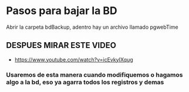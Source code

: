 #  Pasos para bajar la BD
Abrir la carpeta bdBackup, adentro hay un archivo llamado pgwebTime
## DESPUES MIRAR ESTE VIDEO
- https://www.youtube.com/watch?v=icEvkyIXqug
### Usaremos de esta manera cuando modifiquemos o hagamos algo a la bd, eso ya agarra todos los registros y demas
